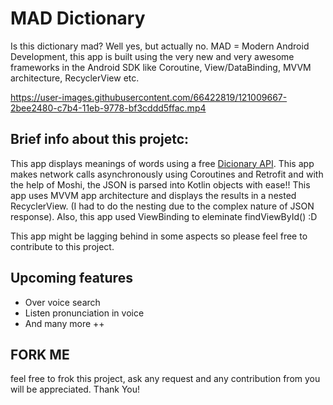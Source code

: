 # MAD Dictionary

Is this dictionary mad? Well yes, but actually no. MAD = Modern Android Development, this app is built using the very new and very awesome frameworks
in the Android SDK like Coroutine, View/DataBinding, MVVM architecture, RecyclerView etc.

https://user-images.githubusercontent.com/66422819/121009667-2bee2480-c7b4-11eb-9778-bf3cddd5ffac.mp4


## Brief info about this projetc:

This app displays meanings of words using a free [Dicionary API](https://dictionaryapi.dev/). This app makes network calls asynchronously using Coroutines
and Retrofit and with the help of Moshi, the JSON is parsed into Kotlin objects with ease!! This app uses MVVM app architecture and displays the results in 
a nested RecyclerView. (I had to do the nesting due to the complex nature of JSON response). Also, this app used ViewBinding to eleminate findViewById() :D

This app might be lagging behind in some aspects so please feel free to contribute to this project.

## Upcoming features
* Over voice search
* Listen pronunciation in voice 
* And many more ++

## FORK ME
feel free to frok this project, ask any request and any contribution from you will be appreciated.
Thank You!

